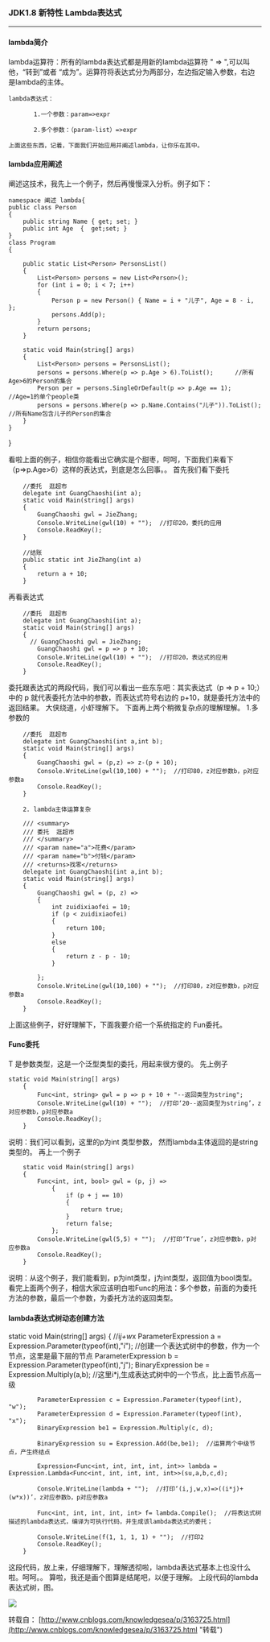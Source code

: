 ### JDK1.8 新特性 Lambda表达式

---

#### lambda简介

 lambda运算符：所有的lambda表达式都是用新的lambda运算符 " => ",可以叫他，“转到”或者 “成为”。运算符将表达式分为两部分，左边指定输入参数，右边是lambda的主体。

    lambda表达式：

           1.一个参数：param=>expr

           2.多个参数：（param-list）=>expr

    上面这些东西，记着，下面我们开始应用并阐述lambda，让你乐在其中。

#### lambda应用阐述

  阐述这技术，我先上一个例子，然后再慢慢深入分析。例子如下：

    namespace 阐述 lambda{
    public class Person
    {
        public string Name { get; set; }
        public int Age  {  get;set; }    
    }
    class Program
    {

        public static List<Person> PersonsList()
        {
            List<Person> persons = new List<Person>();
            for (int i = 0; i < 7; i++)
            {
                Person p = new Person() { Name = i + "儿子", Age = 8 - i, };
                persons.Add(p);                
            }
            return persons;
        }

        static void Main(string[] args)
        {
            List<Person> persons = PersonsList();
            persons = persons.Where(p => p.Age > 6).ToList();      //所有Age>6的Person的集合
            Person per = persons.SingleOrDefault(p => p.Age == 1);  //Age=1的单个people类
            persons = persons.Where(p => p.Name.Contains("儿子")).ToList();  //所有Name包含儿子的Person的集合
        }
    }
}

 看啦上面的例子，相信你能看出它确实是个甜枣，呵呵，下面我们来看下（p=>p.Age>6）这样的表达式，到底是怎么回事。。
 首先我们看下委托

        //委托  逛超市
        delegate int GuangChaoshi(int a);
        static void Main(string[] args)
        {
            GuangChaoshi gwl = JieZhang;
            Console.WriteLine(gwl(10) + "");  //打印20，委托的应用
            Console.ReadKey();
        }
        
        //结账
        public static int JieZhang(int a)
        {
            return a + 10;
        }

再看表达式

        //委托  逛超市
        delegate int GuangChaoshi(int a);
        static void Main(string[] args)
        {          
          // GuangChaoshi gwl = JieZhang;
            GuangChaoshi gwl = p => p + 10;
            Console.WriteLine(gwl(10) + "");  //打印20，表达式的应用
            Console.ReadKey();
        }


 委托跟表达式的两段代码，我们可以看出一些东东吧：其实表达式（p => p + 10;）中的 p 就代表委托方法中的参数，而表达式符号右边的 p+10，就是委托方法中的返回结果。 大侠绕道，小虾理解下。
下面再上两个稍微复杂点的理解理解。
    1.多参数的

        //委托  逛超市
        delegate int GuangChaoshi(int a,int b);
        static void Main(string[] args)
        {            
            GuangChaoshi gwl = (p,z) => z-(p + 10);
            Console.WriteLine(gwl(10,100) + "");  //打印80，z对应参数b，p对应参数a
            Console.ReadKey();
        }

        2. lambda主体运算复杂

        /// <summary>
        /// 委托  逛超市
        /// </summary>
        /// <param name="a">花费</param>
        /// <param name="b">付钱</param>
        /// <returns>找零</returns>
        delegate int GuangChaoshi(int a,int b);
        static void Main(string[] args)
        {
            GuangChaoshi gwl = (p, z) =>
            {
                int zuidixiaofei = 10;
                if (p < zuidixiaofei)
                {
                    return 100;
                }
                else
                {
                    return z - p - 10;
                }
         
            };
            Console.WriteLine(gwl(10,100) + "");  //打印80，z对应参数b，p对应参数a
            Console.ReadKey();
        }

上面这些例子，好好理解下，下面我要介绍一个系统指定的 Fun<T>委托。

#### Func<T>委托

 T 是参数类型，这是一个泛型类型的委托，用起来很方便的。
 先上例子

    static void Main(string[] args)
        {
            Func<int, string> gwl = p => p + 10 + "--返回类型为string";            
            Console.WriteLine(gwl(10) + "");  //打印‘20--返回类型为string’，z对应参数b，p对应参数a
            Console.ReadKey();
        }

说明：我们可以看到，这里的p为int 类型参数， 然而lambda主体返回的是string类型的。
再上一个例子

        static void Main(string[] args)
        {
            Func<int, int, bool> gwl = (p, j) =>
                {
                    if (p + j == 10)
                    {
                        return true;
                    }
                    return false;
                };
            Console.WriteLine(gwl(5,5) + "");  //打印‘True’，z对应参数b，p对应参数a
            Console.ReadKey();
        }

说明：从这个例子，我们能看到，p为int类型，j为int类型，返回值为bool类型。
看完上面两个例子，相信大家应该明白啦Func<T>的用法：多个参数，前面的为委托方法的参数，最后一个参数，为委托方法的返回类型。

#### lambda表达式树动态创建方法

  static void Main(string[] args)
        {
            //i*j+w*x
            ParameterExpression a = Expression.Parameter(typeof(int),"i");  //创建一个表达式树中的参数，作为一个节点，这里是最下层的节点
            ParameterExpression b = Expression.Parameter(typeof(int),"j");
            BinaryExpression be = Expression.Multiply(a,b);    //这里i*j,生成表达式树中的一个节点，比上面节点高一级

            ParameterExpression c = Expression.Parameter(typeof(int), "w");
            ParameterExpression d = Expression.Parameter(typeof(int), "x");
            BinaryExpression be1 = Expression.Multiply(c, d);

            BinaryExpression su = Expression.Add(be,be1);  //运算两个中级节点，产生终结点

            Expression<Func<int, int, int, int, int>> lambda = Expression.Lambda<Func<int, int, int, int, int>>(su,a,b,c,d);

            Console.WriteLine(lambda + "");  //打印‘(i,j,w,x)=>((i*j)+(w*x))’，z对应参数b，p对应参数a

            Func<int, int, int, int, int> f= lambda.Compile();  //将表达式树描述的lambda表达式，编译为可执行代码，并生成该lambda表达式的委托；

            Console.WriteLine(f(1, 1, 1, 1) + "");  //打印2
            Console.ReadKey();
        }


这段代码，放上来，仔细理解下，理解透彻啦，lambda表达式基本上也没什么啦。呵呵。。
算啦，我还是画个图算是结尾吧，以便于理解。
上段代码的lambda表达式树，图。

![](http://i.imgur.com/8Q73KrB.jpg)


转载自： [http://www.cnblogs.com/knowledgesea/p/3163725.html](http://www.cnblogs.com/knowledgesea/p/3163725.html "转载")



